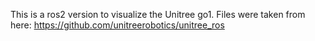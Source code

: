 This is a ros2 version to visualize the Unitree go1. Files were taken from here: https://github.com/unitreerobotics/unitree_ros
